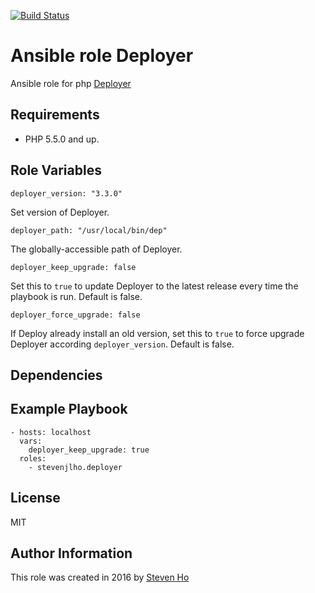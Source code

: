 [![Build Status](https://travis-ci.org/stevenjlho/ansible-role-deployer.svg?branch=master)](https://travis-ci.org/stevenjlho/ansible-role-deployer)


Ansible role Deployer
=========

Ansible role for php [Deployer](http://deployer.org)

## Requirements

* PHP 5.5.0 and up.



Role Variables
--------------

    deployer_version: "3.3.0"
Set version of Deployer.



    deployer_path: "/usr/local/bin/dep"
The globally-accessible path of Deployer.



```
deployer_keep_upgrade: false
```

Set this to `true` to update Deployer to the latest release every time the playbook is run. Default is false.



```
deployer_force_upgrade: false
```

If Deploy already install an old version, set this to `true` to force upgrade Deployer according `deployer_version`. Default is false.


Dependencies
------------


Example Playbook
----------------

    - hosts: localhost
      vars:
        deployer_keep_upgrade: true
      roles:
        - stevenjlho.deployer


License
-------

MIT


Author Information
------------------

This role was created in 2016 by [Steven Ho](http://stevenjlho.github.io/)
